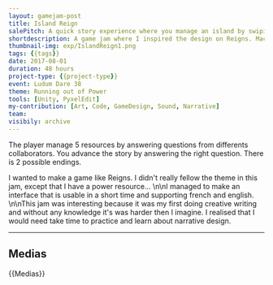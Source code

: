 ```yaml
---
layout: gamejam-post
title: Island Reign
salePitch: A quick story experience where you manage an island by swiping left or right. Don't empty out any of your resources.
shortdescription: A game jam where I inspired the design on Reigns. Macanicaly and graphicaly simple but I still had issue on one aspect...
thumbnail-img: exp/IslandReign1.png
tags: {{tags}}
date: 2017-08-01
duration: 48 hours
project-type: {{project-type}}
event: Ludum Dare 38
theme: Running out of Power
tools: [Unity, PyxelEdit]
my-contribution: [Art, Code, GameDesign, Sound, Narrative]
team: 
visibily: archive
---
```


The player manage 5 resources by answering questions from differents collaborators. You advance the story by answering the right question. There is 2 possible endings.

I wanted to make a game like Reigns. I didn't really fellow the theme in this jam, except that I have a power resource... \n\nI managed to make an interface that is usable in a short time and supporting french and english. \n\nThis jam was interesting because it was my first doing creative writing and without any knowledge it's was harder then I imagine. I realised that I would need take time to practice and learn about narrative design.

***
## Medias

{{Medias}}